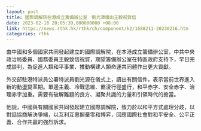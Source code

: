 ```yaml
---
layout: post
title: 國際調解院在港成立籌備辦公室　劉光源讀出王毅祝賀信
date: 2023-02-16 20:05:39.000000000 +08:00
link: https://news.rthk.hk/rthk/ch/component/k2/1688211-20230216.htm
categories: rthk
---
```


由中國和多個國家共同發起建立的國際調解院，在本港成立籌備辦公室，中共中央政治局委員、國務委員王毅致信祝賀，期望籌備辦公室在特區政府支持下，早日完成談判，為促進人類和平事業、推動構建人類命運共同體作出更大貢獻。

外交部駐港特派員公署特派員劉光源在儀式上，讀出有關信件，表示當前世界進入新的動盪變革期。單邊主義、冷戰思維、霸淩行徑盛行，和平赤字、安全赤字、治理赤字加重。需要有破解難題的良方、凝聚共識的力量和引領時代的擔當。

他說，中國與有關國家共同發起建立國際調解院，致力於以和平方式處理分歧，以對話協商解決爭端，以互利互惠摒棄零和博弈，回應國際社會對和平安全、公平正義、合作共贏的強烈訴求。
